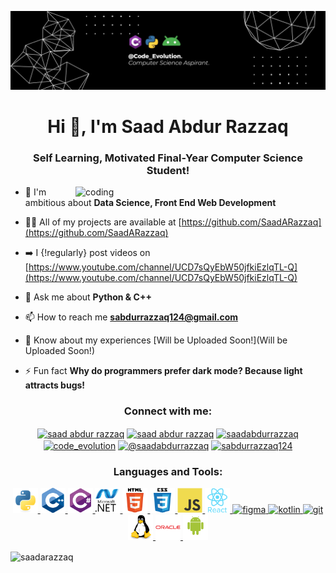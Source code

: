 ![logo](https://github.com/SaadARazzaq/SaadARazzaq/blob/main/Github%20Banner%202.jpeg)
<h1 align="center">Hi 👋, I'm Saad Abdur Razzaq</h1>
<h3 align="center">Self Learning, Motivated Final-Year Computer Science Student!</h3>

<img align="right" alt="coding" width="400" src="https://cdn.dribbble.com/users/1162077/screenshots/3848914/programmer.gif">

- 🌱 I'm ambitious about **Data Science, Front End Web Development**

- 👨‍💻 All of my projects are available at [https://github.com/SaadARazzaq](https://github.com/SaadARazzaq)

- ➡️ I {!regularly} post videos on [https://www.youtube.com/channel/UCD7sQyEbW50jfkiEzlqTL-Q](https://www.youtube.com/channel/UCD7sQyEbW50jfkiEzlqTL-Q)

- 💬 Ask me about **Python & C++**

- 📫 How to reach me **sabdurrazzaq124@gmail.com**

- 📄 Know about my experiences [Will be Uploaded Soon!](Will be Uploaded Soon!)

- ⚡ Fun fact **Why do programmers prefer dark mode? Because light attracts bugs!**

<h3 align="center">Connect with me:</h3>
<p align="center">
<a href="https://www.linkedin.com/in/saad-abdur-razzaq-350b52265/" target="blank"><img align="center" src="https://raw.githubusercontent.com/rahuldkjain/github-profile-readme-generator/master/src/images/icons/Social/linked-in-alt.svg" alt="saad abdur razzaq" height="30" width="40" /></a>
<a href="https://www.facebook.com/saad.abdulrazzaq.7524/" target="blank"><img align="center" src="https://raw.githubusercontent.com/rahuldkjain/github-profile-readme-generator/master/src/images/icons/Social/facebook.svg" alt="saad abdur razzaq" height="30" width="40" /></a>
<a href="https://dribbble.com/saadabdurrazzaq" target="blank"><img align="center" src="https://raw.githubusercontent.com/rahuldkjain/github-profile-readme-generator/master/src/images/icons/Social/dribbble.svg" alt="saadabdurrazzaq" height="30" width="40" /></a>
<a href="https://www.youtube.com/channel/UCD7sQyEbW50jfkiEzlqTL-Q" target="blank"><img align="center" src="https://raw.githubusercontent.com/rahuldkjain/github-profile-readme-generator/master/src/images/icons/Social/youtube.svg" alt="code_evolution" height="30" width="40" /></a>
<a href="https://www.hackerrank.com/SaadAbdurRazzaq?hr_r=1" target="blank"><img align="center" src="https://raw.githubusercontent.com/rahuldkjain/github-profile-readme-generator/master/src/images/icons/Social/hackerrank.svg" alt="@saadabdurrazzaq" height="30" width="40" /></a>
<a href="https://www.leetcode.com/sabdurrazzaq124" target="blank"><img align="center" src="https://raw.githubusercontent.com/rahuldkjain/github-profile-readme-generator/master/src/images/icons/Social/leet-code.svg" alt="sabdurrazzaq124" height="30" width="40" /></a>
</p>

<h3 align="center">Languages and Tools:</h3>
<p align="center"> 
<a href="https://www.python.org" target="_blank" rel="noreferrer"> <img src="https://raw.githubusercontent.com/devicons/devicon/master/icons/python/python-original.svg" alt="python" width="40" height="40"/> </a>
<a href="https://www.w3schools.com/cpp/" target="_blank" rel="noreferrer"> <img src="https://raw.githubusercontent.com/devicons/devicon/master/icons/cplusplus/cplusplus-original.svg" alt="cplusplus" width="40" height="40"/> </a>
<a href="https://www.w3schools.com/cs/" target="_blank" rel="noreferrer"> <img src="https://raw.githubusercontent.com/devicons/devicon/master/icons/csharp/csharp-original.svg" alt="csharp" width="40" height="40"/> </a>
<a href="https://dotnet.microsoft.com/" target="_blank" rel="noreferrer"> <img src="https://raw.githubusercontent.com/devicons/devicon/master/icons/dot-net/dot-net-original-wordmark.svg" alt="dotnet" width="40" height="40"/> </a>
<a href="https://www.w3.org/html/" target="_blank" rel="noreferrer"> <img src="https://raw.githubusercontent.com/devicons/devicon/master/icons/html5/html5-original-wordmark.svg" alt="html5" width="40" height="40"/> </a>
<a href="https://www.w3schools.com/css/" target="_blank" rel="noreferrer"> <img src="https://raw.githubusercontent.com/devicons/devicon/master/icons/css3/css3-original-wordmark.svg" alt="css3" width="40" height="40"/> </a>
<a href="https://developer.mozilla.org/en-US/docs/Web/JavaScript" target="_blank" rel="noreferrer"> <img src="https://raw.githubusercontent.com/devicons/devicon/master/icons/javascript/javascript-original.svg" alt="javascript" width="40" height="40"/> </a>
<a href="https://reactjs.org/" target="_blank" rel="noreferrer"> <img src="https://raw.githubusercontent.com/devicons/devicon/master/icons/react/react-original-wordmark.svg" alt="react" width="40" height="40"/> </a>
<a href="https://www.figma.com/" target="_blank" rel="noreferrer"> <img src="https://www.vectorlogo.zone/logos/figma/figma-icon.svg" alt="figma" width="40" height="40"/> </a>
<a href="https://kotlinlang.org" target="_blank" rel="noreferrer"> <img src="https://www.vectorlogo.zone/logos/kotlinlang/kotlinlang-icon.svg" alt="kotlin" width="40" height="40"/> </a>
<a href="https://git-scm.com/" target="_blank" rel="noreferrer"> <img src="https://www.vectorlogo.zone/logos/git-scm/git-scm-icon.svg" alt="git" width="40" height="40"/> </a>
<a href="https://www.linux.org/" target="_blank" rel="noreferrer"> <img src="https://raw.githubusercontent.com/devicons/devicon/master/icons/linux/linux-original.svg" alt="linux" width="40" height="40"/> </a>
<a href="https://www.oracle.com/" target="_blank" rel="noreferrer"> <img src="https://raw.githubusercontent.com/devicons/devicon/master/icons/oracle/oracle-original.svg" alt="oracle" width="40" height="40"/> </a>
<a href="https://developer.android.com" target="_blank" rel="noreferrer"> <img src="https://raw.githubusercontent.com/devicons/devicon/master/icons/android/android-original-wordmark.svg" alt="android" width="40" height="40"/> </a>
</p>

<p><img align="center" src="https://github-readme-streak-stats.herokuapp.com/?user=saadarazzaq&" alt="saadarazzaq" /></p>

